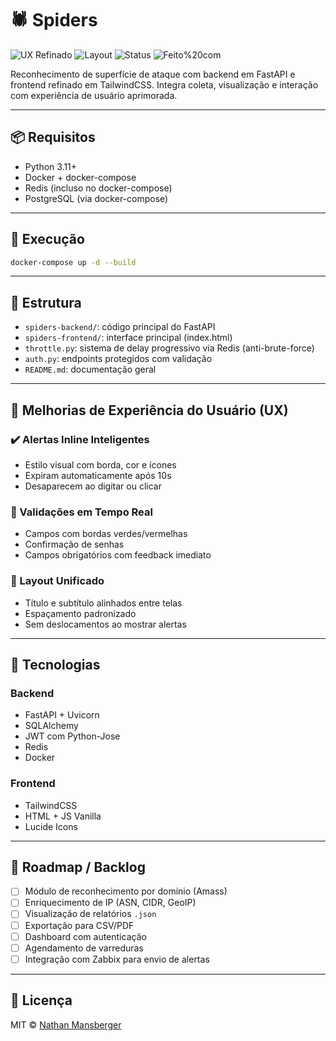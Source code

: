# 🕷️ Spiders

![UX Refinado](https://img.shields.io/badge/UX-refinado-blueviolet.svg)
![Layout](https://img.shields.io/badge/Layout-responsivo-success)
![Status](https://img.shields.io/badge/status-em%20desenvolvimento-yellow.svg)
![Feito%20com](https://img.shields.io/badge/feito%20com-Python%20%26%20Tailwind-blue)

Reconhecimento de superfície de ataque com backend em FastAPI e frontend refinado em TailwindCSS. Integra coleta, visualização e interação com experiência de usuário aprimorada.

---

## 📦 Requisitos

- Python 3.11+
- Docker + docker-compose
- Redis (incluso no docker-compose)
- PostgreSQL (via docker-compose)

---

## 🚀 Execução

```bash
docker-compose up -d --build
```

---

## 📁 Estrutura

- `spiders-backend/`: código principal do FastAPI
- `spiders-frontend/`: interface principal (index.html)
- `throttle.py`: sistema de delay progressivo via Redis (anti-brute-force)
- `auth.py`: endpoints protegidos com validação
- `README.md`: documentação geral

---

## 🧠 Melhorias de Experiência do Usuário (UX)

### ✔️ Alertas Inline Inteligentes
- Estilo visual com borda, cor e ícones
- Expiram automaticamente após 10s
- Desaparecem ao digitar ou clicar

### 🧪 Validações em Tempo Real
- Campos com bordas verdes/vermelhas
- Confirmação de senhas
- Campos obrigatórios com feedback imediato

### 🎨 Layout Unificado
- Título e subtítulo alinhados entre telas
- Espaçamento padronizado
- Sem deslocamentos ao mostrar alertas

---

## 🧰 Tecnologias

### Backend
- FastAPI + Uvicorn
- SQLAlchemy
- JWT com Python-Jose
- Redis
- Docker

### Frontend
- TailwindCSS
- HTML + JS Vanilla
- Lucide Icons

---

## 🧭 Roadmap / Backlog

- [ ] Módulo de reconhecimento por domínio (Amass)
- [ ] Enriquecimento de IP (ASN, CIDR, GeoIP)
- [ ] Visualização de relatórios `.json`
- [ ] Exportação para CSV/PDF
- [ ] Dashboard com autenticação
- [ ] Agendamento de varreduras
- [ ] Integração com Zabbix para envio de alertas

---

## 📄 Licença

MIT © [Nathan Mansberger](https://www.linkedin.com/in/nathanmansberger/)

